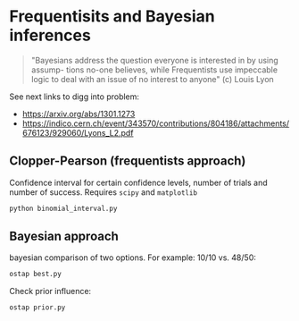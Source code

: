 # Frequentisits and Bayesian inferences

> "Bayesians address the question everyone is interested in by using assump-
> tions no-one believes, while Frequentists use impeccable logic to deal with an
> issue of no interest to anyone" (c) Louis Lyon

See next links to digg into problem:
  * https://arxiv.org/abs/1301.1273
  * https://indico.cern.ch/event/343570/contributions/804186/attachments/676123/929060/Lyons_L2.pdf

## Clopper-Pearson (frequentists approach)

Confidence interval for certain confidence levels, number of trials and number of success.
Requires `scipy` and `matplotlib`

```bash
python binomial_interval.py
```

## Bayesian approach

bayesian comparison of two options. For example: 10/10 vs. 48/50:
```bash
ostap best.py
```

Check prior influence:
```bash
ostap prior.py
```
